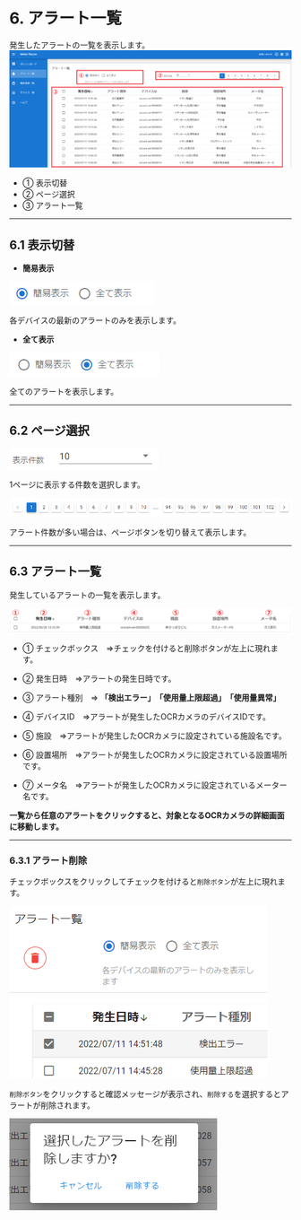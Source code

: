 # 6. アラート一覧


発生したアラートの一覧を表示します。
![](img/alert_top.png)

- ① 表示切替
- ② ページ選択
- ③ アラート一覧

---
## 6.1 表示切替

- **簡易表示**

![](img/alert_disp_simple.png)

各デバイスの最新のアラートのみを表示します。

- **全て表示**

![](img/alert_disp_all.png)

全てのアラートを表示します。

---
## 6.2 ページ選択

![](img/alert_pagemax.png)

1ページに表示する件数を選択します。

![](img/alert_page.png)

アラート件数が多い場合は、ページボタンを切り替えて表示します。

---
## 6.3 アラート一覧
発生しているアラートの一覧を表示します。

![](img/alert_list.png)
- ① チェックボックス　⇒チェックを付けると削除ボタンが左上に現れます。
- ② 発生日時　⇒アラートの発生日時です。
- ③ アラート種別　⇒
**「検出エラー」　「使用量上限超過」　「使用量異常」**

- ④ デバイスID　⇒アラートが発生したOCRカメラのデバイスIDです。
- ⑤ 施設　⇒アラートが発生したOCRカメラに設定されている施設名です。
- ⑥ 設置場所　⇒アラートが発生したOCRカメラに設定されている設置場所です。
- ⑦ メータ名　⇒アラートが発生したOCRカメラに設定されているメーター名です。

**一覧から任意のアラートをクリックすると、対象となるOCRカメラの詳細画面に移動します。**

---
### 6.3.1 アラート削除
チェックボックスをクリックしてチェックを付けると``削除ボタン``が左上に現れます。

![](img/alert_delete.png)

``削除ボタン``をクリックすると確認メッセージが表示され、``削除する``を選択するとアラートが削除されます。

![](img/alert_delete_dialog.png)

